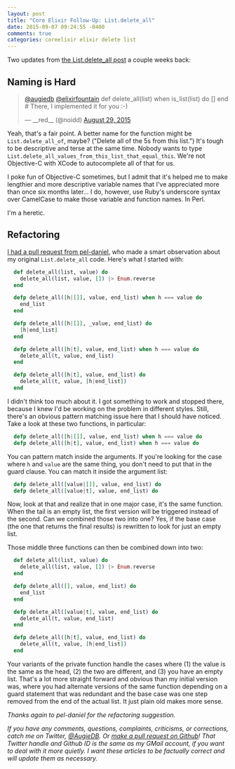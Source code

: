 ```yaml
---
layout: post
title: "Core Elixir Follow-Up: List.delete_all"
date: 2015-09-07 09:24:55 -0400
comments: true
categories: coreelixir elixir delete list
---
```


Two updates from [the List.delete_all post](http://variousandsundry.com/cs/blog/2015/08/27/core-elixir-list-dot-delete-slash-2-and-list-dot-delete-all-slash-2/) a couple weeks back:

## Naming is Hard

<blockquote class="twitter-tweet" lang="en"><p lang="en" dir="ltr"><a href="https://twitter.com/augiedb">@augiedb</a> <a href="https://twitter.com/elixirfountain">@elixirfountain</a> def delete_all(list) when is_list(list) do [] end # There, I implemented it for you :-)</p>&mdash; __red__ (@noidd) <a href="https://twitter.com/noidd/status/637424696447889408">August 29, 2015</a></blockquote>
<script async src="//platform.twitter.com/widgets.js" charset="utf-8"></script>

Yeah, that's a fair point.  A better name for the function might be `List.delete_all_of`, maybe?  ("Delete all of the 5s from this list.")  It's tough to be descriptive and terse at the same time. Nobody wants to type `List.delete_all_values_from_this_list_that_equal_this`.  We're not Objective-C with XCode to autocomplete all of that for us.  

I poke fun of Objective-C sometimes, but I admit that it's helped me to make lengthier and more descriptive variable names that I've appreciated more than once six months later...  I do, however, use Ruby's underscore syntax over CamelCase to make those variable and function names.  In Perl.

I'm a heretic.


## Refactoring

[I had a pull request from pel-daniel](https://github.com/augiedb/VariousAndSundryCS/pull/3), who made a smart observation about my original `List.delete_all` code.  Here's what I started with:

```elixir
  def delete_all(list, value) do
    delete_all(list, value, []) |> Enum.reverse
  end

  defp delete_all([h|[]], value, end_list) when h === value do
    end_list
  end

  defp delete_all([h|[]], _value, end_list) do
    [h|end_list]
  end

  defp delete_all([h|t], value, end_list) when h === value do
    delete_all(t, value, end_list)
  end

  defp delete_all([h|t], value, end_list) do
    delete_all(t, value, [h|end_list])
  end
```

I didn't think too much about it.  I got something to work and stopped there, because I knew I'd be working on the problem in different styles.  Still, there's an obvious pattern matching issue here that I should have noticed.  Take a look at these two functions, in particular:

```elixir
  defp delete_all([h|[]], value, end_list) when h === value do
  defp delete_all([h|t], value, end_list) when h === value do
```

You can pattern match inside the arguments.  If you're looking for the case where `h` and `value` are the same thing, you don't need to put that in the guard clause.  You can match it inside the argument list: 

```elixir
  defp delete_all([value|[]], value, end_list) do
  defp delete_all([value|t], value, end_list) do
```

Now, look at that and realize that in one major case, it's the same function.  When the tail is an empty list, the first version will be triggered instead of the second.  Can we combined those two into one?  Yes, if the base case (the one that returns the final results) is rewritten to look for just an empty list.

Those middle three functions can then be combined down into two:

```elixir
  def delete_all(list, value) do
    delete_all(list, value, []) |> Enum.reverse
  end

  defp delete_all([], value, end_list) do
    end_list
  end

  defp delete_all([value|t], value, end_list) do
    delete_all(t, value, end_list)
  end

  defp delete_all([h|t], value, end_list) do
    delete_all(t, value, [h|end_list])
  end
```

Your variants of the private function handle the cases where (1) the value is the same as the head, (2) the two are different, and (3) you have an empty list.  That's a lot more straight forward and obvious than my initial version was, where you had alternate versions of the same function depending on a guard statement that was redundant and the base case was one step removed from the end of the actual list. It just plain old makes more sense. 

_Thanks again to pel-daniel for the refactoring suggestion._

_If you have any comments, questions, complaints, criticisms, or corrections, catch me on Twitter, [@AugieDB](https://twitter.com/augiedb). Or [make a pull request on Github](https://github.com/augiedb/VariousAndSundryCS)!  That Twitter handle and Github ID is the same as my GMail account, if you want to deal with it more quietly. I want these articles to be factually correct and will update them as necessary._

